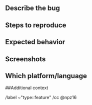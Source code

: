 
## Describe the bug
<!--- Provide a general description of the report  -->


## Steps to reproduce
<!--- Tell us how to reproduce the bug -->


## Expected behavior
<!--- Tell us what should happen -->


## Screenshots
<!--- Add Screenshots of the bug -->


## Which platform/language
<!--- Which platform/language did the bug occur -->


##Additional context
<!--- If there is a link, u should always write it down -->


/label ~"type::feature"
/cc @npz16
